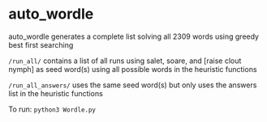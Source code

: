 # auto_wordle


auto_wordle generates a complete list solving all 2309 words using greedy best first searching

`/run_all/` contains a list of all runs using salet, soare, and [raise clout nymph] as seed word(s) using all possible words in the heuristic functions

`/run_all_answers/` uses the same seed word(s) but only uses the answers list in the heuristic functions

To run: `python3 Wordle.py`

